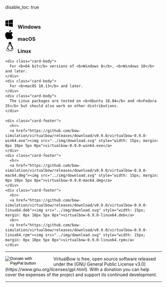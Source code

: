 disable_toc: true

<br>

<div class="card-layout">
    <div class="card-title">
      <h3 style="margin: 0"><img src="../img/windows.svg" style="width: 25px; margin: 0px 15px 5px 0px">Windows</h3>
    </div>
    <div class="card-title">
      <h3 style="margin: 0"><img src="../img/macos.svg" style="width: 25px; margin: 0px 15px 5px 0px">macOS</h3>
    </div>
    <div class="card-title">
      <h3 style="margin: 0"><img src="../img/linux.svg" style="width: 30px; margin: 0px 10px 5px 0px">Linux</h3>
    </div>
    
    <div class="card-body">
      For <b>64 bit</b> versions of <b>Windows 8</b>, <b>Windows 10</b> and later.
    </div>
    <div class="card-body">
      For <b>macOS 10.13</b> and later.
    </div>
    <div class="card-body">
      The Linux packages are tested on <b>Ubuntu 18.04</b> and <b>Fedora 35</b> but should also work on other distributions.
    </div>

    <div class="card-footer">
      <hr>
      <a href="https://github.com/bow-simulation/virtualbow/releases/download/v0.9.0/virtualbow-0.9.0-win64.exe"><img src="../img/download.svg" style="width: 15px; margin: 0px 10px 5px 0px">virtualbow-0.9.0-win64.exe</a>
    </div>
    <div class="card-footer">
      <hr>
      <a href="https://github.com/bow-simulation/virtualbow/releases/download/v0.9.0/virtualbow-0.9.0-mac64.dmg"><img src="../img/download.svg" style="width: 15px; margin: 0px 10px 5px 0px">virtualbow-0.9.0-mac64.dmg</a>
    </div>
    <div class="card-footer">
      <hr>
      <a href="https://github.com/bow-simulation/virtualbow/releases/download/v0.9.0/virtualbow-0.9.0-linux64.deb"><img src="../img/download.svg" style="width: 15px; margin: 0px 10px 5px 0px">virtualbow-0.9.0-linux64.deb</a>
      <br>
      <a href="https://github.com/bow-simulation/virtualbow/releases/download/v0.9.0/virtualbow-0.9.0-linux64.rpm"><img src="../img/download.svg" style="width: 15px; margin: 0px 10px 5px 0px">virtualbow-0.9.0-linux64.rpm</a>
    </div>
</div>

---

<form action="https://www.paypal.com/donate" method="post" target="_top", style="float: left; padding-right: 30px;">
<input type="hidden" name="hosted_button_id" value="CZUXPF6ZCSEZU" />
<input type="image" src="https://pics.paypal.com/00/s/NmIwZDE4MjgtODg4Mi00MjEzLWE4YjgtMWEwZjczNDBmNDA4/file.PNG" style="width: 120px", border="0" name="submit" title="PayPal - The safer, easier way to pay online!" alt="Donate with PayPal button" />
<img alt="" border="0" src="https://www.paypal.com/en_DE/i/scr/pixel.gif" width="1" height="1" />
</form>
VirtualBow is free, open source software released under the [GNU General Public License v3.0](https://www.gnu.org/licenses/gpl.html).
With a donation you can help cover the expenses of the project and support its continued development.

---